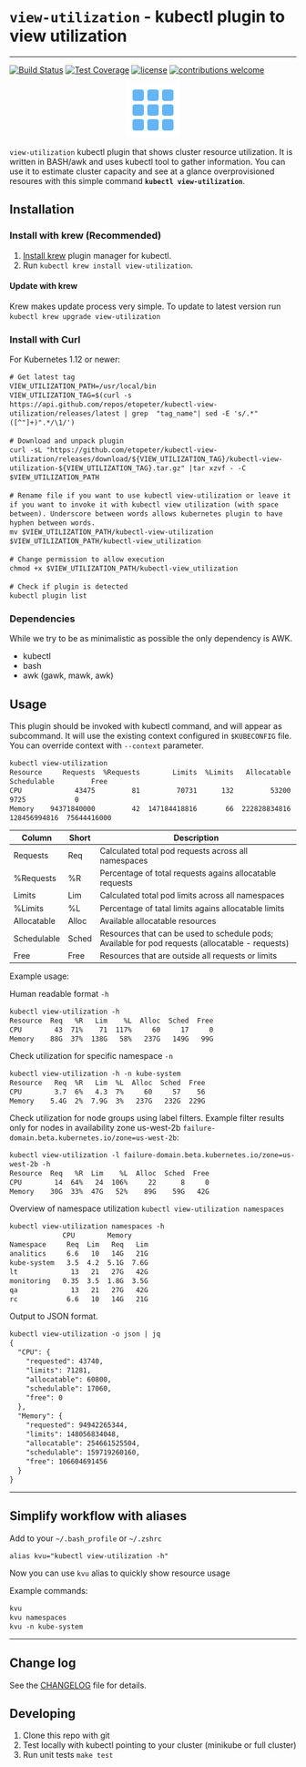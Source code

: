 # `view-utilization` - kubectl plugin to view utilization

---
[![Build Status](https://travis-ci.org/etopeter/kubectl-view-utilization.svg?branch=master)](
https://travis-ci.org/etopeter/kubectl-view-utilization) [![Test Coverage](
https://api.codeclimate.com/v1/badges/88ad27e772eac5a4e19d/test_coverage)](
https://codeclimate.com/github/etopeter/kubectl-view-utilization/test_coverage) [![license](
https://img.shields.io/github/license/etopeter/kubectl-view-utilization.svg)](
https://github.com/etopeter/kubectl-view-utilization/blob/master/LICENSE
) [![contributions welcome](
https://img.shields.io/badge/contributions-welcome-brightgreen.svg?style=flat)](
https://github.com/etopeter/kubectl-view-utilization/issues)

<p align="center">
<img src="static/view-utilization.png" alt="view-utilization" width=96>
</p>

`view-utilization` kubectl plugin that shows cluster resource utilization. It is written in
BASH/awk and uses kubectl tool to gather information. You can use it to
estimate cluster capacity and see at a glance overprovisioned resoures
with this simple command **`kubectl view-utilization`**.

## Installation

### Install with krew (Recommended)

1. [Install krew](https://github.com/GoogleContainerTools/krew)
   plugin manager for kubectl.
1. Run `kubectl krew install view-utilization`.

#### Update with krew

Krew makes update process very simple. To update to latest version run
`kubectl krew upgrade view-utilization`

### Install with Curl

For Kubernetes 1.12 or newer:

```shell
# Get latest tag
VIEW_UTILIZATION_PATH=/usr/local/bin
VIEW_UTILIZATION_TAG=$(curl -s https://api.github.com/repos/etopeter/kubectl-view-utilization/releases/latest | grep  "tag_name"| sed -E 's/.*"([^"]+)".*/\1/')

# Download and unpack plugin
curl -sL "https://github.com/etopeter/kubectl-view-utilization/releases/download/${VIEW_UTILIZATION_TAG}/kubectl-view-utilization-${VIEW_UTILIZATION_TAG}.tar.gz" |tar xzvf - -C $VIEW_UTILIZATION_PATH

# Rename file if you want to use kubectl view-utilization or leave it if you want to invoke it with kubectl view utilization (with space between). Underscore between words allows kubernetes plugin to have hyphen between words.
mv $VIEW_UTILIZATION_PATH/kubectl-view-utilization $VIEW_UTILIZATION_PATH/kubectl-view_utilization

# Change permission to allow execution
chmod +x $VIEW_UTILIZATION_PATH/kubectl-view_utilization

# Check if plugin is detected
kubectl plugin list
```

### Dependencies

While we try to be as minimalistic as possible the only dependency is AWK.

- kubectl
- bash
- awk (gawk, mawk, awk)

## Usage

This plugin should be invoked with kubectl command, and will appear as
subcommand. It will use the existing context configured in `$KUBECONFIG` file.
You can override context with `--context` parameter.

```shell
kubectl view-utilization
Resource     Requests  %Requests        Limits  %Limits   Allocatable   Schedulable         Free
CPU             43475         81         70731      132         53200          9725            0
Memory    94371840000         42  147184418816       66  222828834816  128456994816  75644416000
```

| Column      | Short | Description |
|-------------|-------|-------------|
| Requests    | Req   | Calculated total pod requests across all namespaces |
| %Requests   | %R    | Percentage of total requests agains allocatable requests |
| Limits      | Lim   | Calculated total pod limits across all namespaces  |
| %Limits     | %L    | Percentage of tatal limits agains allocatable limits |
| Allocatable | Alloc | Available allocatable resources |
| Schedulable | Sched | Resources that can be used to schedule pods; Available for pod requests (allocatable - requests) |
| Free        | Free  | Resources that are outside all requests or limits |

Example usage:

Human readable format `-h`

```shell
kubectl view-utilization -h
Resource  Req   %R   Lim    %L  Alloc  Sched  Free
CPU        43  71%    71  117%     60     17     0
Memory    88G  37%  138G   58%   237G   149G   99G
```

Check utilization for specific namespace `-n`

```shell
kubectl view-utilization -h -n kube-system
Resource   Req  %R   Lim  %L  Alloc  Sched  Free
CPU        3.7  6%   4.3  7%     60     57    56
Memory    5.4G  2%  7.9G  3%   237G   232G  229G
```

Check utilization for node groups using label filters.
Example filter results only for nodes in availability zone us-west-2b `failure-domain.beta.kubernetes.io/zone=us-west-2b`:

```shell
kubectl view-utilization -l failure-domain.beta.kubernetes.io/zone=us-west-2b -h
Resource  Req   %R  Lim    %L  Alloc  Sched  Free
CPU        14  64%   24  106%     22      8     0
Memory    30G  33%  47G   52%    89G    59G   42G
```

Overview of namespace utilization `kubectl view-utilization namespaces`

```shell
kubectl view-utilization namespaces -h
             CPU        Memory
Namespace     Req  Lim   Req   Lim
analitics     6.6   10   14G   21G
kube-system   3.5  4.2  5.1G  7.6G
lt             13   21   27G   42G
monitoring   0.35  3.5  1.8G  3.5G
qa             13   21   27G   42G
rc            6.6   10   14G   21G
```

Output to JSON format.

```shell
kubectl view-utilization -o json | jq
{
  "CPU": {
    "requested": 43740,
    "limits": 71281,
    "allocatable": 60800,
    "schedulable": 17060,
    "free": 0
  },
  "Memory": {
    "requested": 94942265344,
    "limits": 148056834048,
    "allocatable": 254661525504,
    "schedulable": 159719260160,
    "free": 106604691456
  }
}
```

---

## Simplify workflow with aliases

Add to your `~/.bash_profile` or `~/.zshrc`

```shell
alias kvu="kubectl view-utilization -h"
```

Now you can use `kvu` alias to quickly show resource usage

Example commands:

```shell
kvu
kvu namespaces
kvu -n kube-system
```

---

## Change log

See the [CHANGELOG](CHANGELOG.md) file for details.

## Developing

1. Clone this repo with git
1. Test locally with kubectl pointing to your cluster (minikube or full cluster)
1. Run unit tests `make test`

